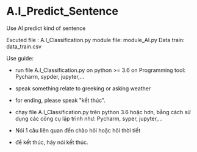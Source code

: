 # A.I_Predict_Sentence
Use AI predict kind of sentence 

Excuted file : A.I_Classification.py
module file: module_AI.py
Data train: data_train.csv

Use guide:
  + run file A.I_Classification.py on python >= 3.6 on Programming tool: Pycharm, sypder, jupyter,...
  + speak something relate to greeking or asking weather
  + for ending, please speak "kết thúc".

  + chạy file A.I_Classification.py trên python 3.6 hoặc hơn, bằng cách sử dụng các công cụ lập trình như: Pycharm, syper, jupyter,...
  + Nói 1 câu liên quan đến chào hỏi hoặc hỏi thời tiết
  + để kết thúc, hãy nói kết thúc.

